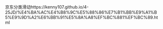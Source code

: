 京东分类滑动https://kenny107.github.io/4-25JD/%E4%BA%AC%E4%B8%9C%E5%88%86%E7%B1%BB%E9%A1%B5%E9%9D%A2%E6%BB%91%E5%8A%A8%EF%BC%881%EF%BC%89.html

